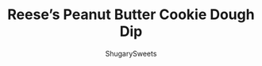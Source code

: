 ---
layout: ../../layouts/MarkdownPostLayout.astro
title: Reese&#8217;s Peanut Butter Cookie Dough Dip
author: ShugarySweets
pubDate: 2018-09-05
description: "If you love sneaking bites of cookie dough, this Reeses Peanut Butter Cookie Dough Dip is decadent and drool worthy. Serve it up with pretzels or apples and watch it disappear!"
image_url: https://www.shugarysweets.com/wp-content/uploads/2018/06/peanut-butter-cookie-dough-dip-facebook.jpg
tags: ["Desserts","American"]
calories: 353
protein: 5
carbohydrates: 32
fats: 25
fiber: 1
ingredients: ["1/2 cup unsalted butter","1/2 cup light brown sugar, packed","1/4 cup creamy peanut butter","8 oz cream cheese, softened","3/4 cup powdered sugar","1/2 cup semi sweet mini chocolate chips","8 ounce pkg Reese's peanut butter cup Minis (or about 1 1/2 cup chopped Reeses cups)"]
serves: 12
time: "25 minutes"
prepTime: "5 minutes"
instructions: ["In a small saucepan over medium heat, melt butter and whisk in the brown sugar and peanut butter. Heat until sugar dissolves (about one minute). Remove from heat immediately and allow to cool to room temperature (very important).","In a large mixing bowl, beat cream cheese with powdered sugar until creamy (about 3-4 minutes, don't skimp on the beating time). On low, add in brown sugar mixture (that has cooled to room temperature). Mix until combined.","Fold in mini chocolate chips and mini Reese's cups. Serve immediately or store in refrigerator until ready to serve. Enjoy with pretzels, animal cracker and graham sticks."]
nutrition: ["353 calories","32 grams carbohydrates","41 milligrams cholesterol","25 grams fat","1 grams fiber","5 grams protein","12 grams saturated fat","157 milligrams sodium","28 grams sugar","0 grams trans fat","11 grams unsaturated fat"]
---